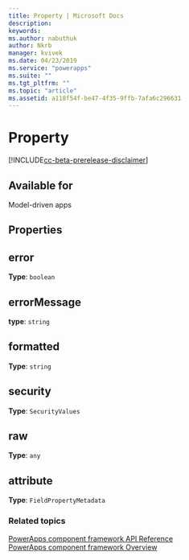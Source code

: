 ```yaml
---
title: Property | Microsoft Docs
description: 
keywords:
ms.author: nabuthuk
author: Nkrb
manager: kvivek
ms.date: 04/23/2019
ms.service: "powerapps"
ms.suite: ""
ms.tgt_pltfrm: ""
ms.topic: "article"
ms.assetid: a118f54f-be47-4f35-9ffb-7afa6c296631
---
```


# Property

[!INCLUDE[cc-beta-prerelease-disclaimer](../../../includes/cc-beta-prerelease-disclaimer.md)]

## Available for 

Model-driven apps

## Properties

## error

**Type**: `boolean`

## errorMessage

**type**: `string`

## formatted

**Type**: `string`

## security

**Type**: `SecurityValues`

## raw

**Type**: `any`

## attribute

**Type**: `FieldPropertyMetadata`


### Related topics

[PowerApps component framework API Reference](../reference/index.md)<br/>
[PowerApps component framework Overview](../overview.md)